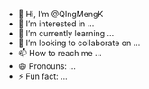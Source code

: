 - 👋 Hi, I’m @QIngMengK
- 👀 I’m interested in ...
- 🌱 I’m currently learning ...
- 💞️ I’m looking to collaborate on ...
- 📫 How to reach me ...
- 😄 Pronouns: ...
- ⚡ Fun fact: ...

<!---
QIngMengK/QIngMengK is a ✨ special ✨ repository because its `README.md` (this file) appears on your GitHub profile.
You can click the Preview link to take a look at your changes.
--->
